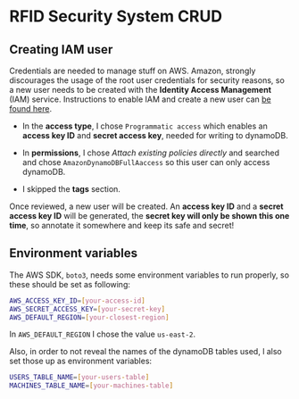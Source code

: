 # RFID Security System CRUD

## Creating IAM user

Credentials are needed to manage stuff on AWS. Amazon, strongly discourages the usage of the root user credentials for security reasons, so a new user needs to be created with the **Identity Access Management** (IAM) service. Instructions to enable IAM and create a new user can [be found here](https://docs.aws.amazon.com/IAM/latest/UserGuide/getting-started_create-admin-group.html).

- In the **access type**, I chose `Programmatic access` which enables an **access key ID** and **secret access key**, needed for writing to dynamoDB.

- In **permissions**, I chose *Attach existing policies directly* and searched and chose `AmazonDynamoDBFullAaccess` so this user can only access dynamoDB.

- I skipped the **tags** section.

Once reviewed, a new user will be created. An **access key ID** and a **secret access key ID** will be generated, the **secret key will only be shown this one time**, so annotate it somewhere and keep its safe and secret!

## Environment variables

The AWS SDK, `boto3`, needs some environment variables to run properly, so these should be set as following:

```bash
AWS_ACCESS_KEY_ID=[your-access-id]
AWS_SECRET_ACCESS_KEY=[your-secret-key]
AWS_DEFAULT_REGION=[your-closest-region]
```

In `AWS_DEFAULT_REGION` I chose the value `us-east-2`.

Also, in order to not reveal the names of the dynamoDB tables used, l also set those up as environment variables:

```bash
USERS_TABLE_NAME=[your-users-table]
MACHINES_TABLE_NAME=[your-machines-table]
```